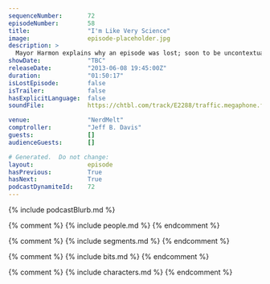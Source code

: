 ```yaml
---
sequenceNumber:       72
episodeNumber:        58
title:                "I'm Like Very Science"
image:                episode-placeholder.jpg
description: >
  Mayor Harmon explains why an episode was lost; soon to be uncontextually quoted frivolity ensues. Jeff reveals he's psychic; Kumail's resultant bewilderment preempts D&D.
showDate:             "TBC"
releaseDate:          "2013-06-08 19:45:00Z"
duration:             "01:50:17"
isLostEpisode:        false
isTrailer:            false
hasExplicitLanguage:  false
soundFile:            https://chtbl.com/track/E2288/traffic.megaphone.fm/STA1983763317.mp3?updated=1554505890

venue:                "NerdMelt"
comptroller:          "Jeff B. Davis"
guests:               []
audienceGuests:       []

# Generated.  Do not change:
layout:               episode
hasPrevious:          True
hasNext:              True
podcastDynamiteId:    72
---
```


{% include podcastBlurb.md %}

{% comment %}
{% include people.md %}
{% endcomment %}

{% comment %}
{% include segments.md %}
{% endcomment %}

{% comment %}
{% include bits.md %}
{% endcomment %}

{% comment %}
{% include characters.md %}
{% endcomment %}
